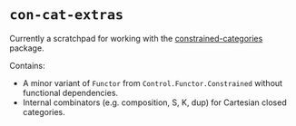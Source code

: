 # `con-cat-extras`

Currently a scratchpad for working with the [constrained-categories](https://hackage.haskell.org/package/constrained-categories/) package.

Contains:

 - A minor variant of `Functor` from `Control.Functor.Constrained` without functional dependencies. 
 - Internal combinators (e.g. composition, S, K, dup) for Cartesian closed categories.
